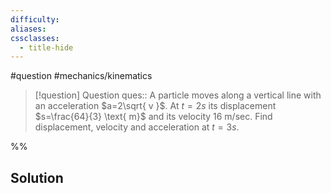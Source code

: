```yaml
---
difficulty: 
aliases: 
cssclasses:
  - title-hide
---
```

#question #mechanics/kinematics 

> [!question] Question 
> ques:: A particle moves along a vertical line with an acceleration $a=2\sqrt{  v }$. At $t=2s$ its displacement $s=\frac{64}{3} \text{ m}$ and its velocity $16 \text{ m/sec}$. Find displacement, velocity and acceleration at $t=3s$.

%%
## Solution


